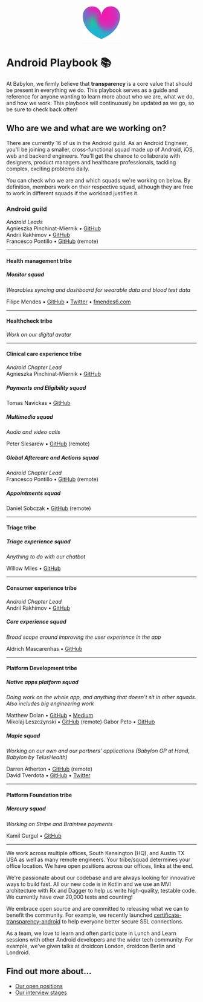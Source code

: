 <p align="center">
<img src="logo.png">
</p>


Android Playbook 📚
==================================

At Babylon, we firmly believe that **transparency** is a core value that should
be present in everything we do. This playbook serves as a guide and reference
for anyone wanting to learn more about who we are, what we do, and how we work.
This playbook will continuously be updated as we go, so be sure to check back
often!

## Who are we and what are we working on?

There are currently 16 of us in the Android guild. As an Android Engineer,
you'll be joining a smaller, cross-functional squad made up of Android, iOS,
web and backend engineers. You'll get the chance to collaborate with designers,
product managers and healthcare professionals, tackling complex, exciting
problems daily.

You can check who we are and which squads we're working on below. By definition,
members work on their respective squad, although they are free to work in
different squads if the workload justifies it.

### Android guild

*Android Leads*  
Agnieszka Pinchinat-Miernik • [GitHub](https://github.com/alpm)  
Andrii Rakhimov  • [GitHub](https://github.com/ar-g)  
Francesco Pontillo • [GitHub](https://github.com/frapontillo) (remote)  

---

#### Health management tribe

##### Monitor squad

*Wearables syncing and dashboard for wearable data and blood test data*
 
Filipe Mendes • [GitHub](https://github.com/fmendes6) • [Twitter](https://twitter.com/fmendes6) • [fmendes6.com](http://fmendes6.com)

---

#### Healthcheck tribe

*Work on our digital avatar*

---

#### Clinical care experience tribe

*Android Chapter Lead*  
Agnieszka Pinchinat-Miernik • [GitHub](https://github.com/alpm)  

##### Payments and Eligibility squad

Tomas Navickas • [GitHub](https://github.com/iTomkinas)   

##### Multimedia squad

*Audio and video calls*

Peter Slesarew • [GitHub](https://github.com/sliskiCode) (remote) 

##### Global Aftercare and Actions squad

*Android Chapter Lead*  
Francesco Pontillo • [GitHub](https://github.com/frapontillo) (remote)  

##### Appointments squad

Daniel Sobczak • [GitHub](https://github.com/DanielSobczak) (remote)    

---

#### Triage tribe

##### Triage experience squad

*Anything to do with our chatbot*

Willow Miles • [GitHub](https://github.com/JEKMiles)   

---

#### Consumer experience tribe

*Android Chapter Lead*  
Andrii Rakhimov • [GitHub](https://github.com/ar-g)

##### Core experience squad

*Broad scope around improving the user experience in the app*

Aldrich Mascarenhas • [GitHub](https://github.com/AldrichMascarenhas)

---

#### Platform Development tribe

##### Native apps platform squad

*Doing work on the whole app, and anything that doesn’t sit in other squads.
Also includes big engineering work*

Matthew Dolan • [GitHub](https://github.com/mattmook) •
[Medium](https://medium.com/@appmattus)  
Mikolaj Leszczynski • [GitHub](https://github.com/Rosomack) (remote)
Gabor Peto • [GitHub](https://github.com/GaborPeto)

##### Maple squad

*Working on our own and our partners' applications (Babylon GP at Hand, Babylon by TelusHealth)*

Darren Atherton • [GitHub](https://github.com/DarrenAtherton49) (remote)    
David Tverdota • [GitHub](https://github.com/The-Shader) •
[Twitter](https://twitter.com/Spartan_Dev)

---

#### Platform Foundation tribe

##### Mercury squad

*Working on Stripe and Braintree payments*

Kamil Gurgul • [GitHub](https://github.com/kamgurgul) 

---

We work across multiple offices, South Kensington (HQ), and Austin TX USA 
as well as many remote engineers. Your tribe/squad determines your
office location. We have open positions across our offices, links at the end.

We're passionate about our codebase and are always looking for innovative ways
to build fast. All our new code is in Kotlin and we use an MVI architecture with
Rx and Dagger to help us write high-quality, testable code. We currently have
over 20,000 tests and counting!

We embrace open source and are committed to releasing what we can to benefit the
community. For example, we recently launched
[certificate-transparency-android](https://github.com/babylonhealth/certificate-transparency-android/)
to help everyone better secure SSL connections.

As a team, we love to learn and often participate in Lunch and Learn sessions
with other Android developers and the wider tech community. For example, we've
given talks at droidcon London, droidcon Berlin and Londroid.

## Find out more about...

- [Our open positions](/recruitment/positions/open_positions.md)
- [Our interview stages](/recruitment/interview_stages.md)
